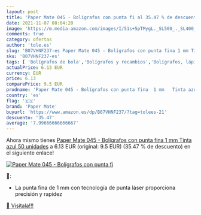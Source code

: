 ```yaml
---
layout: post
title: 'Paper Mate 045 - Bolígrafos con punta fi al 35.47 % de descuento'
date: 2021-11-07 08:04:20
image: 'https://m.media-amazon.com/images/I/51s+5pTMygL._SL500_._SL400_.jpg'
comments: true
category: ofertas
author: 'tole.es'
slug: 'B07VHNF237-es Paper Mate 045 - Bolígrafos con punta fina 1 mm Tinta azul...'
sku: 'B07VHNF237-es'
tags: [ 'Bolígrafos de bola','Bolígrafos y recambios','Bolígrafos, lápices y útiles de escritura','Oficina y papelería','bolígrafos','mate','paper','paper mate', ]
actualPrice: 6.13 EUR
currency: EUR
price: 6.13
comparePrice: 9.5 EUR
prodname: 'Paper Mate 045 - Bolígrafos con punta fina  1 mm   Tinta azul  50 unidades'
country: 'es'
flag: '🇪🇸'
brand: 'Paper Mate'
buyurl: 'https://www.amazon.es/dp/B07VHNF237/?tag=tolees-21'
descuento: '35.47'
average: '7.99666666666667'
---
```


Ahora mismo tienes [Paper Mate 045 - Bolígrafos con punta fina  1 mm   Tinta azul  50 unidades](https://www.amazon.es/dp/B07VHNF237/?tag=tolees-21) a 6.13 EUR (original: 9.5 EUR) (35.47 %  de descuento) en el siguiente enlace!

[![Paper Mate 045 - Bolígrafos con punta fi](https://m.media-amazon.com/images/I/51s+5pTMygL._SL500_._SL400_.jpg)](https://www.amazon.es/dp/B07VHNF237/?tag=tolees-21)

🔎:

- La punta fina de 1 mm con tecnología de punta láser proporciona precisión y rapidez

[🛒 Visítala!!!](https://www.amazon.es/dp/B07VHNF237/?tag=tolees-21)
